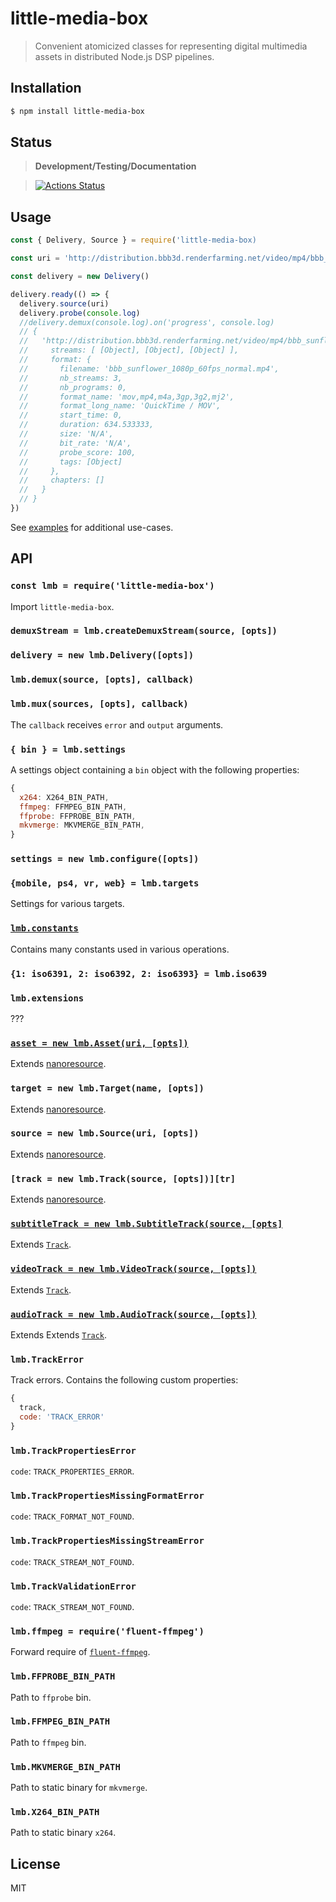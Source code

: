 # little-media-box

> Convenient atomicized classes for representing digital multimedia assets
> in distributed Node.js DSP pipelines.

## Installation

```sh
$ npm install little-media-box
```

## Status

> **Development/Testing/Documentation**

> [![Actions Status](https://github.com/little-core-labs/little-media-box/workflows/Node%20CI/badge.svg)](https://github.com/little-core-labs/little-media-box/actions)

## Usage

```js
const { Delivery, Source } = require('little-media-box)

const uri = 'http://distribution.bbb3d.renderfarming.net/video/mp4/bbb_sunflower_1080p_60fps_normal.mp4'

const delivery = new Delivery()

delivery.ready(() => {
  delivery.source(uri)
  delivery.probe(console.log)
  //delivery.demux(console.log).on('progress', console.log)
  // {
  //   'http://distribution.bbb3d.renderfarming.net/video/mp4/bbb_sunflower_1080p_60fps_normal.mp4': // {
  //     streams: [ [Object], [Object], [Object] ],
  //     format: {
  //       filename: 'bbb_sunflower_1080p_60fps_normal.mp4',
  //       nb_streams: 3,
  //       nb_programs: 0,
  //       format_name: 'mov,mp4,m4a,3gp,3g2,mj2',
  //       format_long_name: 'QuickTime / MOV',
  //       start_time: 0,
  //       duration: 634.533333,
  //       size: 'N/A',
  //       bit_rate: 'N/A',
  //       probe_score: 100,
  //       tags: [Object]
  //     },
  //     chapters: []
  //   }
  // }
})
```

See [examples](./example) for additional use-cases.

## API

### `const lmb = require('little-media-box')`

Import `little-media-box`.

### `demuxStream = lmb.createDemuxStream(source, [opts])`

### `delivery = new lmb.Delivery([opts])`

### `lmb.demux(source, [opts], callback)`

### `lmb.mux(sources, [opts], callback)`

The `callback` receives `error` and `output` arguments.

### `{ bin } = lmb.settings`

A settings object containing a `bin` object with the following properties:

```js
{
  x264: X264_BIN_PATH,
  ffmpeg: FFMPEG_BIN_PATH,
  ffprobe: FFPROBE_BIN_PATH,
  mkvmerge: MKVMERGE_BIN_PATH,
}
```

### `settings = new lmb.configure([opts])`

### `{mobile, ps4, vr, web} = lmb.targets`

Settings for various targets.

### [`lmb.constants`](./constants.js)

Contains many constants used in various operations.

### `{1: iso6391, 2: iso6392, 2: iso6393} = lmb.iso639`


### `lmb.extensions`

???

### [`asset = new lmb.Asset(uri, [opts])`](./asset.js)

Extends [nanoresource][nr].

### `target = new lmb.Target(name, [opts])`

Extends [nanoresource][nr].

### `source = new lmb.Source(uri, [opts])`

Extends [nanoresource][nr].

### `[track = new lmb.Track(source, [opts])][tr]`

Extends [nanoresource][nr].

### [`subtitleTrack = new lmb.SubtitleTrack(source, [opts]`](./track/subtitle.js)

Extends [`Track`][tr].

### [`videoTrack = new lmb.VideoTrack(source, [opts])`](./track/video.js)

Extends [`Track`][tr].

### [`audioTrack = new lmb.AudioTrack(source, [opts])`](./track/audio.js)

Extends Extends [`Track`][tr].

### `lmb.TrackError`

Track errors.  Contains the following custom properties:

```js
{
  track,
  code: 'TRACK_ERROR'
}

```

### `lmb.TrackPropertiesError`

`code`: `TRACK_PROPERTIES_ERROR`.

### `lmb.TrackPropertiesMissingFormatError`

`code`: `TRACK_FORMAT_NOT_FOUND`.

### `lmb.TrackPropertiesMissingStreamError`

`code`: `TRACK_STREAM_NOT_FOUND`.

### `lmb.TrackValidationError`

`code`: `TRACK_STREAM_NOT_FOUND`.

### `lmb.ffmpeg = require('fluent-ffmpeg')`

Forward require of [`fluent-ffmpeg`](https://github.com/fluent-ffmpeg/node-fluent-ffmpeg).

### `lmb.FFPROBE_BIN_PATH`

Path to `ffprobe` bin.

### `lmb.FFMPEG_BIN_PATH`

Path to `ffmpeg` bin.

### `lmb.MKVMERGE_BIN_PATH`

Path to static binary for `mkvmerge`.

### `lmb.X264_BIN_PATH`

Path to static binary `x264`.



## License

MIT

[nr]: https://github.com/mafintosh/nanoresource
[tr]: ./track/track.js
